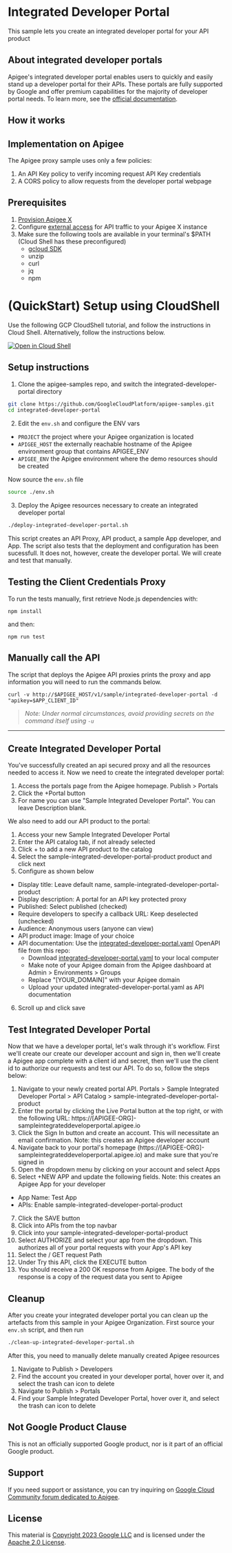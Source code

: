 # Integrated Developer Portal

This sample lets you create an integrated developer portal for your API product

## About integrated developer portals

Apigee's integrated developer portal enables users to quickly and easily stand up a developer portal for their APIs. These portals are fully supported by Google and offer premium capabilities for the majority of developer portal needs. To learn more, see the [official documentation](https://cloud.google.com/apigee/docs/api-platform/publish/portal/build-integrated-portal).

## How it works


## Implementation on Apigee 

The Apigee proxy sample uses only a few policies:
1. An API Key policy to verify incoming request API Key credentials
2. A CORS policy to allow requests from the developer portal webpage

## Prerequisites
1. [Provision Apigee X](https://cloud.google.com/apigee/docs/api-platform/get-started/provisioning-intro)
2. Configure [external access](https://cloud.google.com/apigee/docs/api-platform/get-started/configure-routing#external-access) for API traffic to your Apigee X instance
3. Make sure the following tools are available in your terminal's $PATH (Cloud Shell has these preconfigured)
    * [gcloud SDK](https://cloud.google.com/sdk/docs/install)
    * unzip
    * curl
    * jq
    * npm

# (QuickStart) Setup using CloudShell

Use the following GCP CloudShell tutorial, and follow the instructions in Cloud Shell. Alternatively, follow the instructions below.

[![Open in Cloud Shell](https://gstatic.com/cloudssh/images/open-btn.png)](https://ssh.cloud.google.com/cloudshell/open?cloudshell_git_repo=https://github.com/GoogleCloudPlatform/apigee-samples&cloudshell_git_branch=main&cloudshell_workspace=.&cloudshell_tutorial=integrated-developer-portal/docs/cloudshell-tutorial.md)

## Setup instructions

1. Clone the apigee-samples repo, and switch the integrated-developer-portal directory

```bash
git clone https://github.com/GoogleCloudPlatform/apigee-samples.git
cd integrated-developer-portal
```

2. Edit the `env.sh` and configure the ENV vars

* `PROJECT` the project where your Apigee organization is located
* `APIGEE_HOST` the externally reachable hostname of the Apigee environment group that contains APIGEE_ENV
* `APIGEE_ENV` the Apigee environment where the demo resources should be created

Now source the `env.sh` file

```bash
source ./env.sh
```

3. Deploy the Apigee resources necessary to create an integrated developer portal

```bash
./deploy-integrated-developer-portal.sh
```

This script creates an API Proxy, API product, a sample App developer, and App. The script also tests that the deployment and configuration has been sucessfull. It does not, however, create the developer portal. We will create and test that manually.

## Testing the Client Credentials Proxy
To run the tests manually, first retrieve Node.js dependencies with:
```
npm install
```
and then:
```
npm run test
```

## Manually call the API

The script that deploys the Apigee API proxies prints the proxy and app information you will need to run the commands below.

```
curl -v http://$APIGEE_HOST/v1/sample/integrated-developer-portal -d "apikey=$APP_CLIENT_ID"
```
> _Note: Under normal circumstances, avoid providing secrets on the command itself using `-u`_

---
## Create Integrated Developer Portal

You've successfully created an api secured proxy and all the resources needed to access it. Now we need to create the integrated developer portal:

1. Access the portals page from the Apigee homepage. Publish > Portals
2. Click the +Portal button
3. For name you can use "Sample Integrated Developer Portal". You can leave Description blank.

We also need to add our API product to the portal:

1. Access your new Sample Integrated Developer Portal
2. Enter the API catalog tab, if not already selected
3. Click + to add a new API product to the catalog
4. Select the sample-integrated-developer-portal-product product and click next
5. Configure as shown below
- Display title: Leave default name, sample-integrated-developer-portal-product
- Display description: A portal for an API key protected proxy
- Published: Select published (checked)
- Require developers to specify a callback URL: Keep deselected (unchecked)
- Audience: Anonymous users (anyone can view)
- API product image: Image of your choice
- API documentation: Use the [integrated-developer-portal.yaml](integrated-developer-portal.yaml) OpenAPI file from this repo:
    - Download [integrated-developer-portal.yaml](integrated-developer-portal.yaml) to your local computer
    - Make note of your Apigee domain from the Apigee dashboard at Admin > Environments > Groups
    - Replace "\[YOUR_DOMAIN\]" with your Apigee domain
    - Upload your updated integrated-developer-portal.yaml as API documentation
6. Scroll up and click save

## Test Integrated Developer Portal

Now that we have a developer portal, let's walk through it's workflow. First we'll create our create our developer account and sign in, then we'll create a Apigee app complete with a client id and secret, then we'll use the client id to authorize our requests and test our API. To do so, follow the steps below: 

1. Navigate to your newly created portal API. Portals > Sample Integrated Developer Portal > API Catalog > sample-integrated-developer-portal-product
2. Enter the portal by clicking the Live Portal button at the top right, or with the following URL: https://\[APIGEE-ORG\]-sampleintegrateddeveloperportal.apigee.io
3. Click the Sign In button and create an account. This will necessitate an email confirmation. Note: this creates an Apigee developer account
4. Navigate back to your portal's homepage (https://\[APIGEE-ORG\]-sampleintegrateddeveloperportal.apigee.io) and make sure that you're signed in
5. Open the dropdown menu by clicking on your account and select Apps
6. Select +NEW APP and update the following fields. Note: this creates an Apigee App for your developer
- App Name: Test App
- APIs: Enable sample-integrated-developer-portal-product
7. Click the SAVE button
8. Click into APIs from the top navbar
9. Click into your sample-integrated-developer-portal-product
10. Select AUTHORIZE and select your app from the dropdown. This authorizes all of your portal requests with your App's API key
11. Select the / GET request Path
12. Under Try this API, click the EXECUTE button
13. You should receive a 200 OK response from Apigee. The body of the response is a copy of the request data you sent to Apigee

## Cleanup

After you create your integrated developer portal you can clean up the artefacts from this sample in your Apigee Organization. First source your `env.sh` script, and then run

```bash
./clean-up-integrated-developer-portal.sh
```

After this, you need to manually delete manually created Apigee resources
1. Navigate to Publish > Developers
2. Find the account you created in your developer portal, hover over it, and select the trash can icon to delete
3. Navigate to Publish > Portals
4. Find your Sample Integrated Developer Portal, hover over it, and select the trash can icon to delete

## Not Google Product Clause

This is not an officially supported Google product, nor is it part of an
official Google product.

## Support

If you need support or assistance, you can try inquiring on [Google Cloud Community
forum dedicated to Apigee](https://www.googlecloudcommunity.com/gc/Apigee/bd-p/cloud-apigee).

## License

This material is [Copyright 2023 Google LLC](../NOTICE.txt)
and is licensed under the [Apache 2.0 License](../LICENSE.txt).